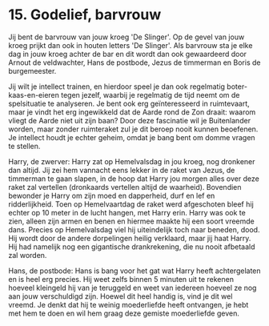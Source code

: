 # 15. Godelief, barvrouw

Jij bent de barvrouw van jouw kroeg 'De Slinger'. Op de gevel van jouw kroeg prijkt dan ook in houten letters 'De Slinger'. Als barvrouw sta je elke dag in jouw kroeg achter de bar en dit wordt dan ook gewaardeerd door Arnout de veldwachter, Hans de postbode, Jezus de timmerman en Boris de burgemeester.  

Jij wilt je intellect trainen, en hierdoor speel je dan ook regelmatig boter-kaas-en-eieren tegen jezelf, waarbij je regelmatig de tijd neemt om de spelsituatie te analyseren. Je bent ook erg geïnteresseerd in ruimtevaart, maar je vindt het erg ingewikkeld dat de Aarde rond de Zon draait: waarom vliegt de Aarde niet uit zijn baan? Door deze fascinatie wil je Buitenlander worden, maar zonder ruimteraket zul je dit beroep nooit kunnen beoefenen. Je intellect houdt je echter geheim, omdat je bang bent om domme vragen te stellen.

Harry, de zwerver: Harry zat op Hemelvalsdag in jou kroeg, nog dronkener dan altijd. Jij zei hem vannacht eens lekker in de raket van Jezus, de timmerman te gaan slapen, in de hoop dat Harry jou morgen alles over deze raket zal vertellen (dronkaards vertellen altijd de waarheid). Bovendien bewonder je Harry om zijn moed en dapperheid, durf en lef en ridderlijkheid. Toen op Hemelvaartdag de raket werd afgeschoten bleef hij echter op 10 meter in de lucht hangen, met Harry erin. Harry was ook te zien, alleen zijn armen en benen en hiermee maakte hij een soort vreemde dans. Precies op Hemelvalsdag viel hij uiteindelijk toch naar beneden, dood. Hij wordt door de andere dorpelingen heilig verklaard, maar jij haat Harry. Hij had namelijk nog een gigantische drankrekening, die nu nooit afbetaald zal worden.

Hans, de postbode: Hans is bang voor het gat wat Harry heeft achtergelaten en is heel erg precies. Hij weet zelfs binnen 5 minuten uit te rekenen hoeveel kleingeld hij van je teruggeld en weet van iedereen hoeveel ze nog aan jouw verschuldigd zijn. Hoewel dit heel handig is, vind je dit wel vreemd. Je denkt dat hij te weinig moederliefde heeft ontvangen, je hebt met hem te doen en wil hem graag deze gemiste moederliefde geven.
